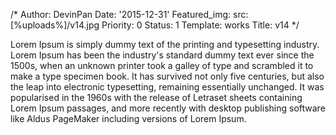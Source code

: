 /*
Author: DevinPan
Date: '2015-12-31'
Featured_img:
  src: [%uploads%]/v14.jpg
Priority: 0
Status: 1
Template: works
Title: v14
*/
<p>Lorem Ipsum is simply dummy text of the printing and typesetting industry. Lorem Ipsum has been the industry's standard dummy text ever since the 1500s, when an unknown printer took a galley of type and scrambled it to make a type specimen book. It has survived not only five centuries, but also the leap into electronic typesetting, remaining essentially unchanged. It was popularised in the 1960s with the release of Letraset sheets containing Lorem Ipsum passages, and more recently with desktop publishing software like Aldus PageMaker including versions of Lorem Ipsum.</p>